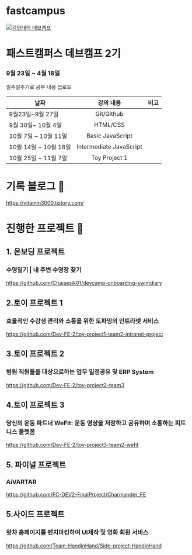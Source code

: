 # fastcampus

[![김민태의 데브캠프](https://res.cloudinary.com/linkareer/image/fetch/f_auto,q_50/https://api.linkareer.com/attachments/392765)](https://vitamin3000.tistory.com/)

# 패스트캠퍼스 데브캠프 2기 

### 9월 23일 ~ 4월 18일 

일주일주기로 공부 내용 업로드

날짜 | 강의 내용 | 비고
--|:--:|--:
9월23일~9월 27일 | Git/Github |   
9월 30일~ 10월 4일|  HTML/CSS | 
10월 7일 ~ 10월 11일 | Basic JavaScript |  
10월 14일 ~ 10월 18일 | Intermediate JavaScript |
10월 25일 ~ 11월 7일 | Toy Project 1|


# 기록 블로그 🌟

https://vitamin3000.tistory.com/



# 진행한 프로젝트 🌟

## 1. 온보딩 프로젝트  
### 수영일기 | 내 주변 수영장 찾기 
https://github.com/Chajaesik01/devcamp-onboarding-swimdiary


## 2.토이 프로젝트 1
###  효율적인 수강생 관리와 소통을 위한 도파밍의 인트라넷 서비스

https://github.com/Dev-FE-2/toy-project1-team2-intranet-project

## 3.토이 프로젝트 2
###  병원 직원들을 대상으로하는 업무 일정공유 및 ERP System

https://github.com/Dev-FE-2/toy-project2-team3

## 4.토이 프로젝트 3
###  당신의 운동 파트너 WeFit: 운동 영상을 저장하고 공유하며 소통하는 피트니스 플랫폼

https://github.com/Dev-FE-2/toy-project3-team2-wefit

## 5. 파이널 프로젝트
### AiVARTAR

https://github.com/FC-DEV2-FinalProject/Charmander_FE

## 5.사이드 프로젝트
###  왓챠 홈페이지를 벤치마킹하여 UI제작 및 영화 회원  서비스

https://github.com/Team-HandinHand/Side-project-HandinHand
